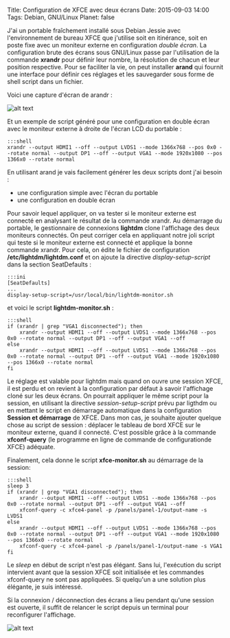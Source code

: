 Title: Configuration de XFCE avec deux écrans
Date: 2015-09-03 14:00
Tags: Debian, GNU/Linux
Planet: false

J'ai un portable fraîchement installé sous Debian Jessie avec l'environnement
de bureau XFCE que j'utilise soit en itinérance, soit en poste fixe avec un
moniteur externe en configuration *double écran*. La configuration brute des
écrans sous GNU/Linux passe par l'utilisation de la commande **xrandr** pour
définir leur nombre, la résolution de chacun et leur position respective. Pour
se faciliter la vie, on peut installer **arand** qui fournit une interface
pour définir ces réglages et les sauvegarder sous forme de shell script dans
un fichier.

Voici une capture d'écran de arandr : 

![alt text](images/2015/arandr.png "Arandr")

Et un exemple de script généré pour une configuration en double écran avec le
moniteur externe à droite de l'écran LCD du portable :

    :::shell
    xrandr --output HDMI1 --off --output LVDS1 --mode 1366x768 --pos 0x0 --rotate normal --output DP1 --off --output VGA1 --mode 1920x1080 --pos 1366x0 --rotate normal
    
En utilisant arand je vais facilement générer les deux scripts dont j'ai besoin :

- une configuration simple avec l'écran du portable
- une configuration en double écran
 
Pour savoir lequel appliquer, on va tester si le moniteur externe est connecté
en analysant le résultat de la commande xrandr. Au démarrage du portable, le
gestionnaire de connexions **lightdm** clone l'affichage des deux moniteurs
connectés. On peut corriger cela en appliquant notre joli script qui teste si
le moniteur externe est connecté et applique la bonne commande xrandr. Pour
cela, on édite le fichier de configuration **/etc/lightdm/lightdm.conf** et on
ajoute la directive *display-setup-script* dans la section SeatDefaults :

    :::ini
    [SeatDefaults] 
    ...
    display-setup-script=/usr/local/bin/lightdm-monitor.sh

et voici le script **lightdm-monitor.sh** :

    :::shell
    if (xrandr | grep "VGA1 disconnected"); then
        xrandr --output HDMI1 --off --output LVDS1 --mode 1366x768 --pos 0x0 --rotate normal --output DP1 --off --output VGA1 --off
    else    
        xrandr --output HDMI1 --off --output LVDS1 --mode 1366x768 --pos 0x0 --rotate normal --output DP1 --off --output VGA1 --mode 1920x1080 --pos 1366x0 --rotate normal
    fi

Le réglage est valable pour lightdm mais quand on ouvre une session XFCE, il
est perdu et on revient à la configuration par défaut à savoir l'affichage
cloné sur les deux écrans. On pourrait appliquer le même script pour la
session, en utilisant la directive *session-setup-script* prévu par ligthdm ou
en mettant le script en démarrage automatique dans la configuration **Session
et démarrage** de XFCE. Dans mon cas, je souhaite ajouter quelque chose au
script de session : déplacer le tableau de bord XFCE sur le moniteur externe,
quand il connecté. C'est possible grâce à la commande **xfconf-query** (le
programme en ligne de commande de configurationde XFCE) adéquate.

Finalement, cela donne le script **xfce-monitor.sh** au démarrage de la session:

    :::shell
    sleep 3
    if (xrandr | grep "VGA1 disconnected"); then
        xrandr --output HDMI1 --off --output LVDS1 --mode 1366x768 --pos 0x0 --rotate normal --output DP1 --off --output VGA1 --off
        xfconf-query -c xfce4-panel -p /panels/panel-1/output-name -s LVDS1
    else    
        xrandr --output HDMI1 --off --output LVDS1 --mode 1366x768 --pos 0x0 --rotate normal --output DP1 --off --output VGA1 --mode 1920x1080 --pos 1366x0 --rotate normal
        xfconf-query -c xfce4-panel -p /panels/panel-1/output-name -s VGA1
    fi


Le *sleep* en début de script n'est pas élégant. Sans lui, l'exécution du
script intervient avant que la session XFCE soit initialisée et les commandes
xfconf-query ne sont pas appliquées. Si quelqu'un a une solution plus
élégante, je suis intéressé.

Si la connexion / déconnection des écrans a lieu pendant qu'une session est
ouverte, il suffit de relancer le script depuis un terminal pour reconfigurer
l'affichage.

![alt text](images/2015/xfce.png "XFCE")

